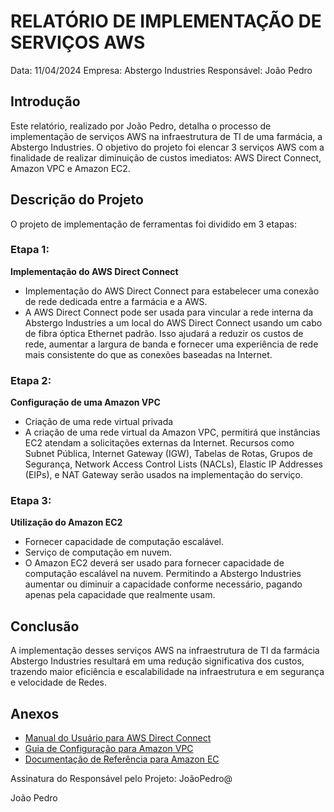 # RELATÓRIO DE IMPLEMENTAÇÃO DE SERVIÇOS AWS

Data: 11/04/2024
Empresa: Abstergo Industries 
Responsável: João Pedro

## Introdução
Este relatório, realizado por João Pedro, detalha o processo de implementação de serviços AWS na infraestrutura de TI de uma farmácia, a Abstergo Industries. O objetivo do projeto foi elencar 3 serviços AWS com a finalidade de realizar diminuição de custos imediatos: AWS Direct Connect, Amazon VPC e Amazon EC2.

## Descrição do Projeto
O projeto de implementação de ferramentas foi dividido em 3 etapas:

### Etapa 1:
**Implementação do AWS Direct Connect**
- Implementação do AWS Direct Connect para estabelecer uma conexão de rede dedicada entre a farmácia e a AWS.
- A AWS Direct Connect pode ser usada para vincular a rede interna da Abstergo Industries a um local do AWS Direct Connect usando um cabo de fibra óptica Ethernet padrão. Isso ajudará a reduzir os custos de rede, aumentar a largura de banda e fornecer uma experiência de rede mais consistente do que as conexões baseadas na Internet.

### Etapa 2: 
**Configuração de uma Amazon VPC**
- Criação de uma rede virtual privada
- A criação de uma rede virtual da Amazon VPC, permitirá que instâncias EC2 atendam a solicitações externas da Internet. Recursos como Subnet Pública, Internet Gateway (IGW), Tabelas de Rotas, Grupos de Segurança, Network Access Control Lists (NACLs), Elastic IP Addresses (EIPs), e NAT Gateway serão usados na implementação do serviço.

### Etapa 3:
**Utilização do Amazon EC2**
- Fornecer capacidade de computação escalável.
- Serviço de computação em nuvem.
- O Amazon EC2 deverá ser usado para fornecer capacidade de computação escalável na nuvem. Permitindo a Abstergo Industries aumentar ou diminuir a capacidade conforme necessário, pagando apenas pela capacidade que realmente usam.

## Conclusão
A implementação desses serviços AWS na infraestrutura de TI da farmácia Abstergo Industries resultará em uma redução significativa dos custos, trazendo maior eficiência e escalabilidade na infraestrutura e em segurança e velocidade de Redes.

## Anexos
- [Manual do Usuário para AWS Direct Connect](https://docs.aws.amazon.com/pt_br/directconnect/latest/UserGuide/Welcome.html)
- [Guia de Configuração para Amazon VPC](https://aws.amazon.com/pt/vpc/)
- [Documentação de Referência para Amazon EC](https://docs.aws.amazon.com/pt_br/AWSEC2/latest/UserGuide/concepts.html)

Assinatura do Responsável pelo Projeto: JoãoPedro@

João Pedro